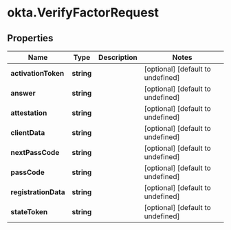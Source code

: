 # okta.VerifyFactorRequest

## Properties

Name | Type | Description | Notes
------------ | ------------- | ------------- | -------------
**activationToken** | **string** |  | [optional] [default to undefined]
**answer** | **string** |  | [optional] [default to undefined]
**attestation** | **string** |  | [optional] [default to undefined]
**clientData** | **string** |  | [optional] [default to undefined]
**nextPassCode** | **string** |  | [optional] [default to undefined]
**passCode** | **string** |  | [optional] [default to undefined]
**registrationData** | **string** |  | [optional] [default to undefined]
**stateToken** | **string** |  | [optional] [default to undefined]


